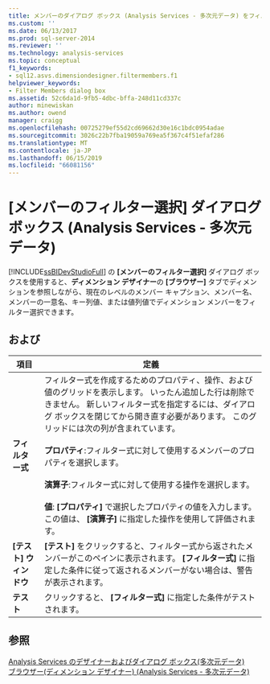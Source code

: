 ```yaml
---
title: メンバーのダイアログ ボックス (Analysis Services - 多次元データ) をフィルター処理 |Microsoft Docs
ms.custom: ''
ms.date: 06/13/2017
ms.prod: sql-server-2014
ms.reviewer: ''
ms.technology: analysis-services
ms.topic: conceptual
f1_keywords:
- sql12.asvs.dimensiondesigner.filtermembers.f1
helpviewer_keywords:
- Filter Members dialog box
ms.assetid: 52c6da1d-9fb5-4dbc-bffa-248d11cd337c
author: minewiskan
ms.author: owend
manager: craigg
ms.openlocfilehash: 00725279ef55d2cd69662d30e16c1bdc0954adae
ms.sourcegitcommit: 3026c22b7fba19059a769ea5f367c4f51efaf286
ms.translationtype: MT
ms.contentlocale: ja-JP
ms.lasthandoff: 06/15/2019
ms.locfileid: "66081156"
---
```

# <a name="filter-members-dialog-box-analysis-services---multidimensional-data"></a>[メンバーのフィルター選択] ダイアログ ボックス (Analysis Services - 多次元データ)
  [!INCLUDE[ssBIDevStudioFull](../includes/ssbidevstudiofull-md.md)] の **[メンバーのフィルター選択]** ダイアログ ボックスを使用すると、**ディメンション デザイナー**の **[ブラウザー]** タブでディメンションを参照しながら、現在のレベルのメンバー キャプション、メンバー名、メンバーの一意名、キー列値、または値列値でディメンション メンバーをフィルター選択できます。  
  
## <a name="options"></a>および  
  
|項目|定義|  
|----------|----------------|  
|**フィルター式**|フィルター式を作成するためのプロパティ、操作、および値のグリッドを表示します。 いったん追加した行は削除できません。 新しいフィルター式を指定するには、ダイアログ ボックスを閉じてから開き直す必要があります。 このグリッドには次の列が含まれています。<br /><br /> **プロパティ**:フィルター式に対して使用するメンバーのプロパティを選択します。<br /><br /> **演算子**:フィルター式に対して使用する操作を選択します。<br /><br /> **値**: **[プロパティ]** で選択したプロパティの値を入力します。この値は、 **[演算子]** に指定した操作を使用して評価されます。|  
|**[テスト] ウィンドウ**|**[テスト]** をクリックすると、フィルター式から返されたメンバーがこのペインに表示されます。 **[フィルター式]** に指定した条件に従って返されるメンバーがない場合は、警告が表示されます。|  
|**テスト**|クリックすると、 **[フィルター式]** に指定した条件がテストされます。|  
  
## <a name="see-also"></a>参照  
 [Analysis Services のデザイナーおよびダイアログ ボックス&#40;多次元データ&#41;](analysis-services-designers-and-dialog-boxes-multidimensional-data.md)   
 [ブラウザー&#40;ディメンション デザイナー&#41; &#40;Analysis Services - 多次元データ&#41;](browser-dimension-designer-analysis-services-multidimensional-data.md)  
  
  
